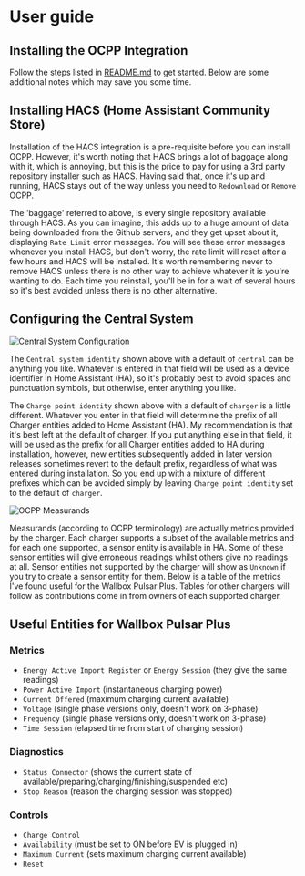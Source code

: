 User guide
==========

## Installing the OCPP Integration

Follow the steps listed in [README.md](https://github.com/lbbrhzn/ocpp/blob/main/README.md) to get started.  Below are some additional notes which may save you some time.

## Installing HACS (Home Assistant Community Store)

Installation of the HACS integration is a pre-requisite before you can install OCPP.  However, it's worth noting that HACS brings a lot of baggage along with it, which is annoying, but this is the price to pay for using a 3rd party repository installer such as HACS.  Having said that, once it's up and running, HACS stays out of the way unless you need to `Redownload` or `Remove` OCPP.

The 'baggage' referred to above, is every single repository available through HACS.  As you can imagine, this adds up to a huge amount of data being downloaded from the Github servers, and they get upset about it, displaying `Rate Limit` error messages.  You will see these error messages whenever you install HACS, but don't worry, the rate limit will reset after a few hours and HACS will be installed.  It's worth remembering never to remove HACS unless there is no other way to achieve whatever it is you're wanting to do.  Each time you reinstall, you'll be in for a wait of several hours so it's best avoided unless there is no other alternative.

## Configuring the Central System

![Central System Configuration](https://user-images.githubusercontent.com/8673442/129494762-08052152-f057-4563-93b5-5aae810dfbfc.png)

The `Central system identity` shown above with a default of `central` can be anything you like.  Whatever is entered in that field will be used as a device identifier in Home Assistant (HA), so it's probably best to avoid spaces and punctuation symbols, but otherwise, enter anything you like.

The `Charge point identity` shown above with a default of `charger` is a little different.  Whatever you enter in that field will determine the prefix of all Charger entities added to Home Assistant (HA).  My recommendation is that it's best left at the default of charger.  If you put anything else in that field, it will be used as the prefix for all Charger entities added to HA during installation, however, new entities subsequently added in later version releases sometimes revert to the default prefix, regardless of what was entered during installation.  So you end up with a mixture of different prefixes which can be avoided simply by leaving `Charge point identity` set to the default of `charger`.

![OCPP Measurands](https://user-images.githubusercontent.com/8673442/129494804-cdff0dfb-a421-490c-af1e-e939f01455b4.png)

Measurands (according to OCPP terminology) are actually metrics provided by the charger.  Each charger supports a subset of the available metrics and for each one supported, a sensor entity is available in HA.  Some of these sensor entities will give erroneous readings whilst others give no readings at all.  Sensor entities not supported by the charger will show as `Unknown` if you try to create a sensor entity for them.  Below is a table of the metrics I've found useful for the Wallbox Pulsar Plus.  Tables for other chargers will follow as contributions come in from owners of each supported charger.

## Useful Entities for Wallbox Pulsar Plus

### Metrics

* `Energy Active Import Register` or `Energy Session` (they give the same readings)
* `Power Active Import` (instantaneous charging power)
* `Current Offered` (maximum charging current available)
* `Voltage` (single phase versions only, doesn't work on 3-phase)
* `Frequency` (single phase versions only, doesn't work on 3-phase)
* `Time Session` (elapsed time from start of charging session)

### Diagnostics

* `Status Connector` (shows the current state of available/preparing/charging/finishing/suspended etc)
* `Stop Reason` (reason the charging session was stopped)

### Controls

* `Charge Control`
* `Availability` (must be set to ON before EV is plugged in)
* `Maximum Current` (sets maximum charging current available)
* `Reset`

